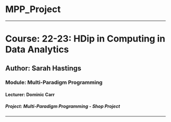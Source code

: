 # MPP_Project
***
# Course: 22-23: HDip in Computing in Data Analytics
## Author: Sarah Hastings
### Module: Multi-Paradigm Programming
#### Lecturer: Dominic Carr
##### Project: Multi-Paradigm Programming - Shop Project 


***
